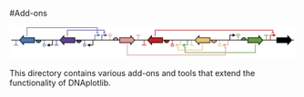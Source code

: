 #Add-ons


![DNAplotlib](dnaplotlib.jpg)


This directory contains various add-ons and tools that extend the functionality of DNAplotlib.

